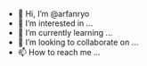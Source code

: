 - 👋 Hi, I’m @arfanryo
- 👀 I’m interested in ...
- 🌱 I’m currently learning ...
- 💞️ I’m looking to collaborate on ...
- 📫 How to reach me ...

<!---
arfanryo/arfanryo is a ✨ special ✨ repository because its `README.md` (this file) appears on your GitHub profile.
You can click the Preview link to take a look at your changes.
--->

